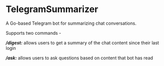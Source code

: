 # TelegramSummarizer

A Go-based Telegram bot for summarizing chat conversations.

Supports two commands -

***/digest:*** allows users to get a summary of the chat content since their last login

***/ask:*** allows users to ask questions based on content that bot has read
